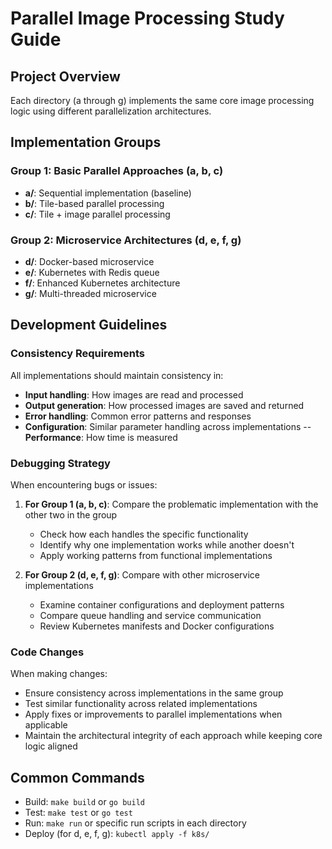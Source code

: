 # Parallel Image Processing Study Guide

## Project Overview

Each directory (a through g) implements the same core image processing logic using different parallelization architectures.

## Implementation Groups

### Group 1: Basic Parallel Approaches (a, b, c)
- **a/**: Sequential implementation (baseline)
- **b/**: Tile-based parallel processing
- **c/**: Tile + image parallel processing

### Group 2: Microservice Architectures (d, e, f, g)
- **d/**: Docker-based microservice
- **e/**: Kubernetes with Redis queue
- **f/**: Enhanced Kubernetes architecture
- **g/**: Multi-threaded microservice

## Development Guidelines

### Consistency Requirements
All implementations should maintain consistency in:
- **Input handling**: How images are read and processed
- **Output generation**: How processed images are saved and returned
- **Error handling**: Common error patterns and responses
- **Configuration**: Similar parameter handling across implementations
--**Performance**: How time is measured

### Debugging Strategy
When encountering bugs or issues:

1. **For Group 1 (a, b, c)**: Compare the problematic implementation with the other two in the group
   - Check how each handles the specific functionality
   - Identify why one implementation works while another doesn't
   - Apply working patterns from functional implementations

2. **For Group 2 (d, e, f, g)**: Compare with other microservice implementations
   - Examine container configurations and deployment patterns
   - Compare queue handling and service communication
   - Review Kubernetes manifests and Docker configurations

### Code Changes
When making changes:
- Ensure consistency across implementations in the same group
- Test similar functionality across related implementations
- Apply fixes or improvements to parallel implementations when applicable
- Maintain the architectural integrity of each approach while keeping core logic aligned

## Common Commands
- Build: `make build` or `go build`
- Test: `make test` or `go test`
- Run: `make run` or specific run scripts in each directory
- Deploy (for d, e, f, g): `kubectl apply -f k8s/`